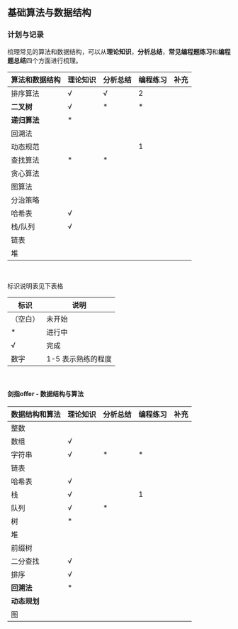 ## 基础算法与数据结构


### 计划与记录


梳理常见的算法和数据结构，可以从**理论知识**，**分析总结**，**常见编程题练习**和**编程题总结**四个方面进行梳理。

算法和数据结构 | 理论知识 | 分析总结 | 编程练习 | 补充
 --- | --- | --- | --- | ---
排序算法 | √ | √ | 2 | 
**二叉树** | √ | * | * |
**递归算法** | * | 
回溯法 | 
动态规范 | | |  1
查找算法 | * | * | 
贪心算法 | 
图算法 | 
分治策略 | 
哈希表 | √ | 
栈/队列 | √ | 
链表 | 
堆 | 

<br>


标识说明表见下表格

标识 | 说明 
--- | ---
（空白） | 未开始
\* | 进行中
√ | 完成
数字 | 1-5 表示熟练的程度 


<br>
<div STYLE="page-break-after: always;"></div>


#### 剑指offer - 数据结构与算法

数据结构和算法 | 理论知识 | 分析总结 | 编程练习 | 补充
 --- | --- | --- | --- | ---
整数 |  |  |  | 
数组 | √ | 
字符串 | √ | * | * |
链表 |  | 
哈希表 | √ |  
栈 | √ | |  1
队列 | √ | * | 
树 | * | 
堆 | 
前缀树 | 
二分查找 | √  | 
排序 | √  | 
**回溯法** | * | 
**动态规划** | 
图 | 

